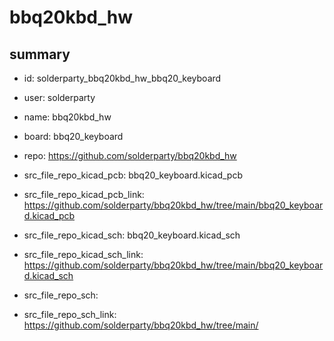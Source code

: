 # bbq20kbd_hw
 
## summary 
* id: solderparty_bbq20kbd_hw_bbq20_keyboard
* user: solderparty
* name: bbq20kbd_hw
* board: bbq20_keyboard
* repo: https://github.com/solderparty/bbq20kbd_hw
* src_file_repo_kicad_pcb: bbq20_keyboard.kicad_pcb
* src_file_repo_kicad_pcb_link: https://github.com/solderparty/bbq20kbd_hw/tree/main/bbq20_keyboard.kicad_pcb
* src_file_repo_kicad_sch: bbq20_keyboard.kicad_sch
* src_file_repo_kicad_sch_link: https://github.com/solderparty/bbq20kbd_hw/tree/main/bbq20_keyboard.kicad_sch

* src_file_repo_sch: 
* src_file_repo_sch_link: https://github.com/solderparty/bbq20kbd_hw/tree/main/




